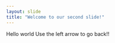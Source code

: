 ```yaml
---
layout: slide
title: "Welcome to our second slide!"
---
```

Hello world 
Use the left arrow to go back!!
